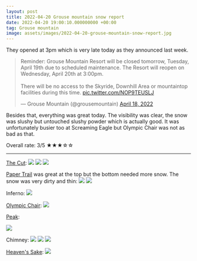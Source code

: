 ```yaml
---
layout: post
title: 2022-04-20 Grouse mountain snow report
date: 2022-04-20 19:00:10.000000000 +00:00
tag: Grouse mountain
image: assets/images/2022-04-20-grouse-mountain-snow-report.jpg
---
```


They opened at 3pm which is very late today as they announced last week.

<blockquote class="twitter-tweet"><p lang="en" dir="ltr">Reminder: Grouse Mountain Resort will be closed tomorrow, Tuesday, April 19th due to scheduled maintenance. The Resort will reopen on Wednesday, April 20th at 3:00pm.<br><br>There will be no access to the Skyride, Downhill Area or mountaintop facilities during this time. <a href="https://t.co/NOP9TEUSLJ">pic.twitter.com/NOP9TEUSLJ</a></p>&mdash; Grouse Mountain (@grousemountain) <a href="https://twitter.com/grousemountain/status/1516189996558004232?ref_src=twsrc%5Etfw">April 18, 2022</a></blockquote> <script async src="https://platform.twitter.com/widgets.js" charset="utf-8"></script>

Besides that, everything was great today. The visibility was clear, the snow was slushy but untouched slushy powder which is actually good. It was unfortunately busier too at Screaming Eagle but Olympic Chair was not as bad as that.

Overall rate: 3/5 ★★★☆☆

---

[The Cut](/grouse/the-cut):
![](/assets/images/2022-04-20-the-cut.jpg)
![](/assets/images/2022-04-20-the-cut-2.jpg)
![](/assets/images/2022-04-20-the-cut-3.jpg)

[Paper Trail](/paper-trail) was great at the top but the bottom needed more snow. The snow was very dirty and thin:
![](/assets/images/2022-04-20-paper-trail.jpg)
![](/assets/images/2022-04-20-paper-trail-2.jpg)

Inferno:
![](/assets/images/2022-04-20-inferno.jpg)

[Olympic Chair](/grouse/olympic-express/):
![](/assets/images/2022-04-20-olympic-chair.jpg)

[Peak](/grouse/peak/):

![](/assets/images/2022-04-20-peak.jpg)

Chimney:
![](/assets/images/2022-04-20-chimney.jpg)
![](/assets/images/2022-04-20-chimney-2.jpg)
![](/assets/images/2022-04-20-chimney-4.jpg)

[Heaven's Sake](/heavens-sake):
![](/assets/images/2022-04-20-heavens-sake.jpg)
